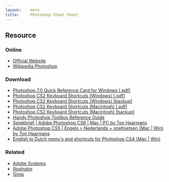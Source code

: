 ```yaml
---
layout:    more
title:     Photoshop Cheat Sheet
---
```

<div class="content content-400">
    <div class="board board-326">
        <h2 class="board-title">Resource</h2>
        <div class="board-card">
            <h3 class="board-card-title">Online</h3>
            <ul>
                <li><a href="http://www.adobe.com/products/photoshop/">Official Website</a></li>
                <li><a href="http://en.wikipedia.org/wiki/Photoshop">Wikipedia Photoshop</a></li>
            </ul>
        </div>
        <div class="board-card">
            <h3 class="board-card-title">Download</h3>
            <ul>
                <li><a href="/static/cs/Photoshop.pdf">Photoshop 7.0 Quick Reference Card for Windows [.pdf]</a></li>
                <li><a href="http://www.creativetechs.com/tips/tip_resources/PSCS2_Shortcuts_Windows.pdf">Photoshop CS2 Keyboard Shortcuts (Windows) [.pdf]</a></li>
                <li><a href="/static/cs/PSCS2_Shortcuts_Windows.pdf">Photoshop CS2 Keyboard Shortcuts (Windows) [backup]</a></li>
                <li><a href="http://www.creativetechs.com/tips/tip_resources/PSCS2_Shortcuts_Mac.pdf">Photoshop CS2 Keyboard Shortcuts (Macintosh) [.pdf]</a></li>
                <li><a href="/static/cs/PSCS2_Shortcuts_Mac.pdf">Photoshop CS2 Keyboard Shortcuts (Macintosh) [backup]</a></li>
                <li><a href="http://simplephotoshop.com/photoshop_tools/index.htm">Handy Photoshop Toolbox Reference Guide</a></li>
                <li><a href="http://www.wideopenwin.com/pscs6.html">Spiekbrief | Adobe Photoshop CS6 | Mac | PC by Ton Haarmans</a></li>
                <li><a href="http://www.wideopenwin.com/pscs5.html">Adobe Photoshop CS5 | Engels &gt; Nederlands + sneltoetsen (Mac | Win) by Ton Haarmans</a></li>
                <li><a href="http://www.wideopenwin.com/pscs4.html">English to Dutch menu's and shortcuts for Photoshop CS4 (Mac | Win) </a></li>
            </ul>
        </div>
        <div class="board-card">
            <h3 class="board-card-title">Related</h3>
            <ul>
                <li><a href="/adobe" title="Adobe Systems Cheat Sheet">Adobe Systems</a></li>
                <li><a href="/illustrator" title="Illustrator Cheat Sheet">Illustrator</a></li>
                <li><a href="/gimp" title="Gimp Cheat Sheet">Gimp</a></li>
            </ul>
        </div>
    </div>
</div>

